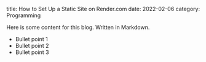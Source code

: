 title: How to Set Up a Static Site on Render.com
date: 2022-02-06
category: Programming

Here is some content for this blog. Written in Markdown.

- Bullet point 1
- Bullet point 2
- Bullet point 3